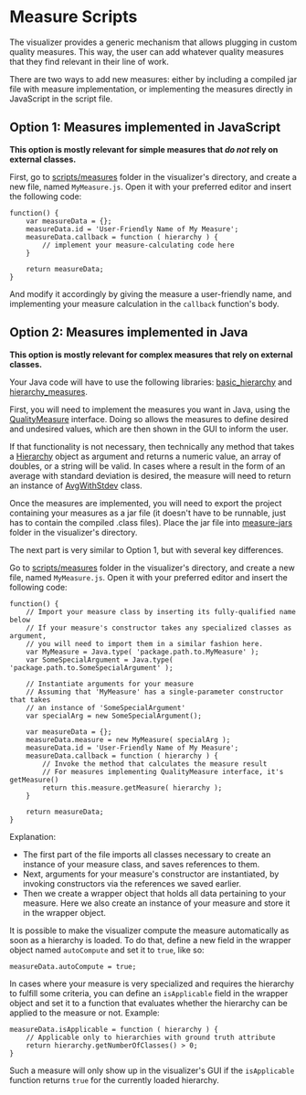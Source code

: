# Measure Scripts

The visualizer provides a generic mechanism that allows plugging in custom quality measures. This way, the user can add whatever quality measures that they find relevant in their line of work.

There are two ways to add new measures: either by including a compiled jar file with measure implementation, or implementing the measures directly in JavaScript in the script file.

## Option 1: Measures implemented in JavaScript

**This option is mostly relevant for simple measures that *do not* rely on external classes.**

First, go to [scripts/measures](scripts/measures) folder in the visualizer's directory, and create a new file, named `MyMeasure.js`. Open it with your preferred editor and insert the following code:

```
function() {
	var measureData = {};
	measureData.id = 'User-Friendly Name of My Measure';
	measureData.callback = function ( hierarchy ) {
		// implement your measure-calculating code here
	}

	return measureData;
}
```

And modify it accordingly by giving the measure a user-friendly name, and implementing your measure calculation in the `callback` function's body.


## Option 2: Measures implemented in Java

**This option is mostly relevant for complex measures that rely on external classes.**

Your Java code will have to use the following libraries: [basic_hierarchy](https://github.com/toSterr/basic_hierarchy) and [hierarchy_measures](https://github.com/toSterr/hierarchy_measures).

First, you will need to implement the measures you want in Java, using the [QualityMeasure](https://github.com/toSterr/hierarchy_measures/blob/master/src/interfaces/QualityMeasure.java) interface. Doing so allows the measures to define desired and undesired values, which are then shown in the GUI to inform the user.

If that functionality is not necessary, then technically any method that takes a [Hierarchy](https://github.com/toSterr/basic_hierarchy/blob/master/src/basic_hierarchy/interfaces/Hierarchy.java) object as argument and returns a numeric value, an array of doubles, or a string will be valid. In cases where a result in the form of an average with standard deviation is desired, the measure will need to return an instance of [AvgWithStdev](https://github.com/toSterr/hierarchy_measures/blob/master/src/internal_measures/statistics/AvgWithStdev.java) class.

Once the measures are implemented, you will need to export the project containing your measures as a jar file (it doesn't have to be runnable, just has to contain the compiled .class files). Place the jar file into [measure-jars](measure-jars) folder in the visualizer's directory.

The next part is very similar to Option 1, but with several key differences.

Go to [scripts/measures](scripts/measures) folder in the visualizer's directory, and create a new file, named `MyMeasure.js`. Open it with your preferred editor and insert the following code:

```
function() {
	// Import your measure class by inserting its fully-qualified name below
	// If your measure's constructor takes any specialized classes as argument,
	// you will need to import them in a similar fashion here.
	var MyMeasure = Java.type( 'package.path.to.MyMeasure' );
	var SomeSpecialArgument = Java.type( 'package.path.to.SomeSpecialArgument' );

	// Instantiate arguments for your measure
	// Assuming that 'MyMeasure' has a single-parameter constructor that takes
	// an instance of 'SomeSpecialArgument'
	var specialArg = new SomeSpecialArgument();

	var measureData = {};
	measureData.measure = new MyMeasure( specialArg );
	measureData.id = 'User-Friendly Name of My Measure';
	measureData.callback = function ( hierarchy ) {
		// Invoke the method that calculates the measure result
		// For measures implementing QualityMeasure interface, it's getMeasure()
		return this.measure.getMeasure( hierarchy );
	}

	return measureData;
}
```

Explanation:

- The first part of the file imports all classes necessary to create an instance of your measure class, and saves references to them.
- Next, arguments for your measure's constructor are instantiated, by invoking constructors via the references we saved earlier.
- Then we create a wrapper object that holds all data pertaining to your measure. Here we also create an instance of your measure and store it in the wrapper object.

It is possible to make the visualizer compute the measure automatically as soon as a hierarchy is loaded. To do that, define a new field in the wrapper object named `autoCompute` and set it to `true`, like so:

```
measureData.autoCompute = true;
```

In cases where your measure is very specialized and requires the hierarchy to fulfill some criteria, you can define an `isApplicable` field in the wrapper object and set it to a function that evaluates whether the hierarchy can be applied to the measure or not. Example:

```
measureData.isApplicable = function ( hierarchy ) {
	// Applicable only to hierarchies with ground truth attribute
	return hierarchy.getNumberOfClasses() > 0;
}
```

Such a measure will only show up in the visualizer's GUI if the `isApplicable` function returns `true` for the currently loaded hierarchy.
